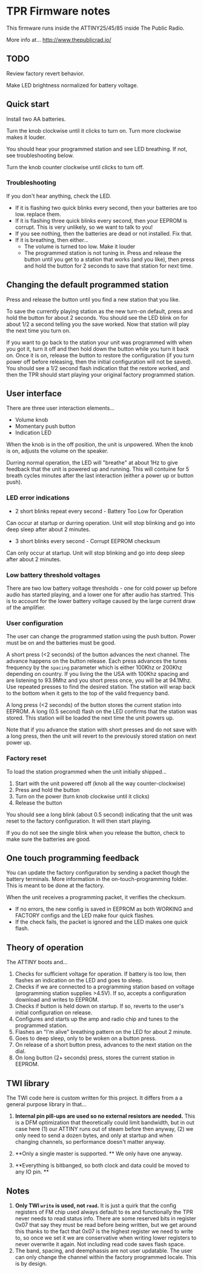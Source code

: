 # TPR Firmware notes

This firmware runs inside the ATTINY25/45/85 inside The Public Radio. 

More info at...
http://www.thepublicrad.io/

## TODO

Review factory revert behavior. 

Make LED brightness normalized for battery voltage.


## Quick start

Install two AA batteries.    

Turn the knob clockwise until it clicks to turn on. Turn more clockwise makes it louder.

You should hear your programmed station and see LED breathing. If not, see troubleshooting below.   

Turn the knob counter clockwise until clicks to turn off. 

 ### Troubleshooting

If you don't hear anything, check the LED. 

* If it is flashing two quick blinks every second, then your batteries are too low. replace them.
* If it is flashing three quick blinks every second, then your EEPROM is corrupt. This is very unlikely, so we want to talk to you!
* If you see nothing, then the batteries are dead or not installed. Fix that.
* If it is breathing, then either...
    * The volume is turned too low. Make it louder
    * The programmed station is not tuning in. Press and release the button until you get to a station that works (and you like), then press and hold the button for 2 seconds to save that station for next time.
    

## Changing the default programmed station 

Press and release the button until you find a new station that you like.  

To save the currently playing station as the new turn-on default, press and hold the button for about 2 seconds. You should see the LED blink on for about 1/2 a second telling you the save worked. Now that station will play the next time you turn on.

If you want to go back to the station your unit was programmed with when you got it, turn it off and then hold down the button while you turn it back on. Once it is on, release the button to restore the configuration (if you turn power off before releasing, then the initial configuration will not be saved).  You should see a 1/2 second flash indication that the restore worked, and then the TPR should start playing your original factory programmed station. 


## User interface

There are three user interaction elements...

* Volume knob
* Momentary push button
* Indication LED

When the knob is in the off position, the unit is unpowered. When the knob is on, adjusts the volume on the speaker.

Durring normal operation, the LED will "breathe" at about 1Hz to give feedback that the unit is powered up and running. This will contuine for 5 breath cycles minutes after the last interaction (either a power up or  button push).

### LED error indications

* 2 short blinks repeat every second -  Battery Too Low for Operation

Can occur at startup or durring operation.  Unit will stop blinking and go into deep sleep after about 2 minutes.

* 3 short blinks every second - Corrupt EEPROM checksum

Can only occur at startup. Unit will stop blinking and go into deep sleep after about 2 minutes.


### Low battery threshold voltages 

There are two low battery voltage thresholds - one for cold power up before audio has started playing, and a lower one for after audio has startred. This is to account for the lower battery voltage caused by the large current draw of the amplifier. 

### User configuration

The user can change the programmed station using the push button. Power must be on and the batteries must be good. 

A short press (<2 seconds) of the button advances the next channel. The advance happens on the button release.  Each press advances the tunes frequency by the `spacing` parameter which is either 100Khz or 200Khz depending on country. If you living the the USA with 100Khz spacing and are listening to 93.9Mhz and you short press once, you will be at 94.1Mhz. Use repeated presses to find the desired station. The station will wrap back to the bottom when it gets to the top of the valid frequency band.  

A long press (<2 seconds) of the button stores the current station into EEPROM. A long (0.5 second) flash on the LED confirms that the station was stored. This station will be loaded the next time the unit powers up. 

Note that if you advance the station with short presses and do not save with a long press, then the unit will revert to the previously stored station on next power up.

### Factory reset

To load the station programmed when the unit initially shipped... 
 1. Start with the unit powered off (knob all the way counter-clockwise) 
 2. Press and hold the button
 3. Turn on the power (turn knob clockwise until it clicks)
 4. Release the button

You should see a long blink (about 0.5 second) indicating that the unit was reset to the factory configuration. It will then start playing.

If you do not see the single blink when you release the button, check to make sure the batteries are good. 

## One touch programming feedback

You can update the factory configuration by sending a packet though the battery terminals. More information in the on-touch-programming folder. This is meant to be done at the factory.

When the unit receives a programming packet, it verifies the checksum.
 
* If no errors, the new config is saved in EEPROM as both WORKING and FACTORY configs and the LED make four quick flashes. 
* If the check fails, the packet is ignored and the LED makes one quick flash.

## Theory of operation

The ATTINY boots and...

1. Checks for sufficient voltage for operation. If battery is too low, then flashes an indication on the LED and goes to sleep.
2. Checks if we are connected to a programming station based on voltage (programming station supplies >4.5V). If so, accepts a configuration download and writes to EEPROM.
3. Checks if button is held down on startup. If so, reverts to the user's initial configuration on release. 
4. Configures and starts up the amp and radio chip and tunes to the programmed station.
5. Flashes an "I'm alive" breathing pattern on the LED for about 2 minute.
6. Goes to deep sleep, only to be woken on a button press.
7. On release of a short button press, advances to the next station on the dial. 
8. On long button (2+ seconds) press, stores the current station in EEPROM.


## TWI library
The TWI code here is custom written for this project. It differs from a a general purpose library in that...

1. **Internal pin pill-ups are used so no external resistors are needed.** This is a DFM optimization that theoretically could limit bandwidth, but in out case here (1) our ATTINY runs out of steam before then anyway, (2) we only need to send a dozen bytes, and only at startup and when changing channels, so performance doesn't matter anyway. 

1. **Only a single master is supported. ** We only have one anyway. 

1. **Everything is bitbanged, so both clock and data could be moved to any IO pin. **

## Notes

1. **Only TWI `write` is used, not `read`.** It is just a quirk that the config registers of FM chip used always default to `0`s and functionally the TPR never needs to read status info. There are some reserved bits in register 0x07 that say they must be read before being written, but we get around this thanks to the fact that 0x07 is the highest register we need to write to, so once we set it we are conservative when writing lower registers to never overwrite it again. Not including read code saves flash space. 
2. The band, spacing, and deemphassis are not user updatable. The user can only change the channel within the factory programmed locale. This is by design. 
